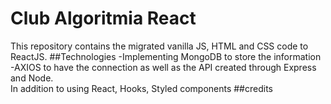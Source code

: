 # Club Algoritmia React
This repository contains the migrated vanilla JS, HTML and CSS code to ReactJS.
##Technologies
-Implementing MongoDB to store the information 
-AXIOS to have the connection as well as the API created through Express and Node.  
In addition to using React, Hooks, Styled components
##credits
